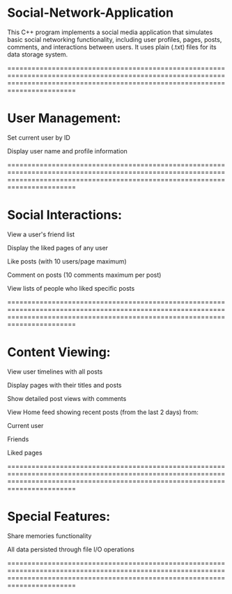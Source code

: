 # Social-Network-Application
This C++ program implements a social media application that simulates basic social networking functionality, including user profiles, pages, posts, comments, and interactions between users. It uses plain (.txt) files for its data storage system.

===================================================================================================================================================================================

# User Management:

Set current user by ID

Display user name and profile information

===================================================================================================================================================================================
# Social Interactions:

View a user's friend list

Display the liked pages of any user

Like posts (with 10 users/page maximum)

Comment on posts (10 comments maximum per post)

View lists of people who liked specific posts

===================================================================================================================================================================================
# Content Viewing:

View user timelines with all posts

Display pages with their titles and posts

Show detailed post views with comments

View Home feed showing recent posts (from the last 2 days) from:

Current user

Friends

Liked pages

===================================================================================================================================================================================
# Special Features:

Share memories functionality

All data persisted through file I/O operations

===================================================================================================================================================================================
